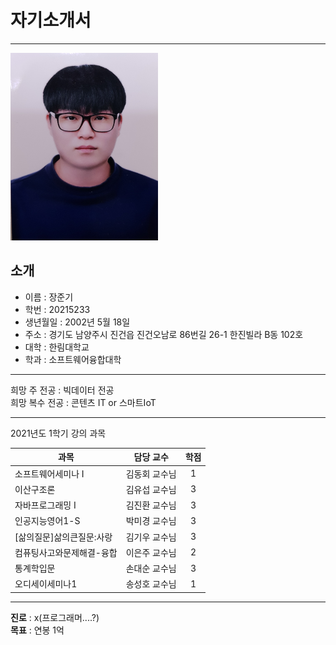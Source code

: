 # 자기소개서
* * *

<img src = JG.jpg height=300 widht=300>

## 소개
* 이름 : 장준기
* 학번 : 20215233
* 생년월일 : 2002년 5월 18일
* 주소 : 경기도 남양주시 진건읍 진건오남로 86번길 26-1 한진빌라 B동 102호
* 대학 : 한림대학교
* 학과 : 소프트웨어융합대학

---

희망 주 전공 : 빅데이터 전공   
희망 복수 전공 : 콘텐츠 IT or 스마트IoT

---
2021년도 1학기 강의 과목

|과목|담당 교수|학점|
|---|---|:---:|
|소프트웨어세미나 I|김동회 교수님|1|
|이산구조론|김유섭 교수님|3|
|자바프로그래밍 I|김진환 교수님|3|
|인공지능영어1-S|박미경 교수님|3|
|[삶의질문]삶의큰질문:사랑|김기우 교수님|3|
|컴퓨팅사고와문제해결-융합|이은주 교수님|2|
|통계학입문|손대순 교수님|3|
|오디세이세미나1|송성호 교수님|1|

---
**진로** : x(프로그래머....?)   
**목표** : 연봉 1억
